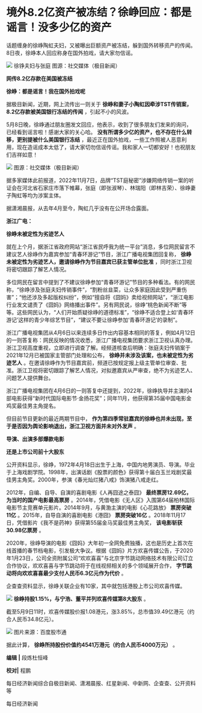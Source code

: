 # 境外8.2亿资产被冻结？徐峥回应：都是谣言！没多少亿的资产

话题缠身的徐峥陶虹夫妇，又被曝出巨额资产被冻结，躲到国外转移资产的传闻。8日夜，徐峥本人回应称身在国外拍戏，请大家勿信谣。

![](https://inews.gtimg.com/om_bt/OrJninBgoJxl9XTSfUqyW1fPMxEOSD9V8Sv8sZ_HZtxdoAA/1000)
徐铮夫妇与张庭 图源：社交媒体（极目新闻）

**网传8.2亿存款在美国被冻结**

**徐峥：都是谣言！我在国外拍戏呢**

据极目新闻，近期，网上流传出一则关于 **徐峥和妻子小陶虹因牵涉TST传销案，8.2亿存款被美国银行冻结的传闻** ，引起不小的风波。

5月8日晚，徐峥通过朋友圈发文回应，他表示，收到了很多朋友们发来的询问，已经看到谣言啦！感谢大家的关心哈。
**没有所谓多少亿的资产，也不存在什么转移，更别提被什么美国银行冻结**
，最近正在国外拍戏，一些工作照被人恶意利用，现在造谣成本太低了，请大家切勿信谣传谣。我和家人一切都安好！也祝朋友们吉祥如意！

![](https://inews.gtimg.com/om_bt/OrXFWVgu1rkT5wh3CERYEzm55sYq4STJsEcTM52RdAtc8AA/1000)
图源：社交媒体（极目新闻）

据多家媒体此前报道，2022年11月7日，品牌“TST庭秘密”涉嫌网络传销一案的听证会在河北省石家庄市落下帷幕，张庭（即张淑琴）、林瑞阳（即林吉荣）、徐峥妻子陶虹等均为涉案主体。

据潇湘晨报，从去年4月至今，陶虹几乎没有在公开场合露面。

**浙江广电：**

**徐峥未被定性为劣迹艺人**

就在上个月，据浙江省政府网站“浙江省民呼我为统一平台”消息，多位网民留言不建议艺人徐峥作为嘉宾参加“青春环游记”节目，浙江广播电视集团回复称，
**徐峥未被定性为劣迹艺人，邀请徐峥作为节目嘉宾已获主管单位批准** ，同时浙江卫视将密切跟踪了解艺人情况。

多位网民在留言中提到了不建议徐峥参加“青春环游记”节目的多种看法。有的网民称，“徐峥涉及张庭夫妇传销事件”，“割粉丝韭菜，让众多家庭因此受到严重伤害”；“他还涉及多起版权纠纷”，例如“擅自将《囧妈》卖给视频网站”，“浙江电影行业发文谴责了《囧妈》网络播出事件”。另有网民说，徐峥“桃色新闻不断”等等。这些网民认为，“人们开始质疑徐峥的道德标准”，“徐峥不适合登上如‘青春环游记’这样的青少年综艺节目”，“建议不要让徐峥参加‘青春环游记’的录制”。

浙江广播电视集团从4月6日以来连续多日作出内容基本相同的答复，例如4月12日的一则答复称：网民反映的情况收悉，浙江广播电视集团要求浙江卫视认真办理。浙江卫视高度重视，立即进行调查了解。经频道核查后明确：张庭夫妇传销案于2021年12月已被国家主管部门处理和公布，
**徐峥并未涉及该案，也未被定性为劣迹艺人**
。在邀请徐峥作为节目嘉宾前，频道已按规定报上级主管单位审查、批准。浙江卫视将密切跟踪了解艺人情况，对拟邀嘉宾从严审查，绝不为劣迹艺人、问题艺人提供舞台。

浙江广播电视集团在4月6日的一则答复中还提到，2022年，徐峥执导并主演的4部电影获得“新时代国际电影节·金扬花奖”；同年11月，他获得第35届中国电影金鸡奖最佳男主角提名。

但目前节目更新的最近两期节目中， **作为第四季常驻嘉宾的徐峥也并未出现，至于是否因为舆论影响退出，浙江卫视方面并未对外发声** 。

**导演、出演多部爆款电影**

**还是上市公司前十大股东**

公开资料显示，徐峥，1972年4月18日出生于上海，中国内地男演员、导演。毕业于上海戏剧学院。1998年，出演话剧《股票的颜色》获得第十届白玉兰戏剧奖最佳男主角奖。2000年，参演《春光灿烂猪八戒》饰演猪八戒走红。

2012年，自编、自导、自演的喜剧电影《人再囧途之泰囧》 **最终票房12.69亿，为当时的国产电影最高票房**
。2014年，凭借电影《无人区》入围第64届柏林国际电影节主竞赛单元影片。2014年9月，与黄渤主演的电影《心花路放》 **票房突破11亿**
。2015年，自导自演的喜剧电影《港囧》 **票房突破16亿** 。2018年11月17日，凭借影片《我不是药神》获得第55届金马奖最佳男主角奖，
**该电影斩获30.98亿票房** 。

2020年，徐峥导演的电影《囧妈》大年初一全网免费独播，这也是历史上首次在线首播的春节档电影，引发极大争议。根据《囧妈》片方欢喜传媒公告，于2020年1月23日，公司全资附属公司“欢欢喜喜”与北京字节跳动网络技术有限公司订立合作协议，欢欢喜喜与字节跳动将于在线视频相关的多个领域展开合作，
**字节跳动将向欢欢喜喜最少支付人民币6.3亿元作为代价** 。

企查查资料显示，徐峥关联企业有10家，其中就包括港股上市公司欢喜传媒。

![](https://inews.gtimg.com/om_bt/Oio9wZ8dz4aL9Zbmix0tANh1GFFIROWrIqwttTP90xWWcAA/1000)
**徐峥持股1.15%，与宁浩、董平并列欢喜传媒第8大股东** 。

截至5月9日11时，欢喜传媒股价报1.08港元，涨3.85%，总市值39.49亿港元（约合人民币34.8亿元）。

![](https://inews.gtimg.com/om_bt/OcPc9jvgkZ1oKltKqZ6Cohu9SLQhKpGvyG2QW6wzCoZ_QAA/1000)
图片来源：百度股市通

据此计算， **徐峥所持股份价值约4541万港元（约合人民币4000万元）** 。

**编辑** **|** 段炼杜恒峰

**校对|** 程鹏

每日经济新闻综合自极目新闻、潇湘晨报、红星新闻、中新网、企查查、公开资料等

每日经济新闻

